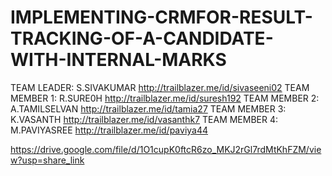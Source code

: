 # IMPLEMENTING-CRMFOR-RESULT-TRACKING-OF-A-CANDIDATE-WITH-INTERNAL-MARKS

TEAM LEADER: S.SIVAKUMAR http://trailblazer.me/id/sivaseeni02
TEAM MEMBER 1: R.SURE0H http://trailblazer.me/id/suresh192
TEAM MEMBER 2: A.TAMILSELVAN http://trailblazer.me/id/tamia27
TEAM MEMBER 3: K.VASANTH http://trailblazer.me/id/vasanthk7
TEAM MEMBER 4: M.PAVIYASREE http://trailblazer.me/id/paviya44


https://drive.google.com/file/d/1O1cupK0ftcR6zo_MKJ2rGl7rdMtKhFZM/view?usp=share_link
